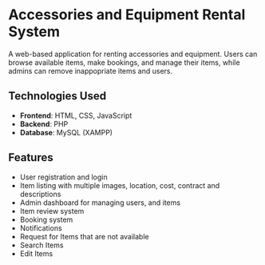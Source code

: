 # Accessories and Equipment Rental System

A web-based application for renting accessories and equipment. Users can browse available items, make bookings, and manage their items, while admins can remove inappopriate items and users.

##  Technologies Used

- **Frontend**: HTML, CSS, JavaScript  
- **Backend**: PHP  
- **Database**: MySQL (XAMPP)  

##  Features

- User registration and login  
- Item listing with multiple images, location, cost, contract and descriptions  
- Admin dashboard for managing users, and items  
- Item review system
- Booking system
- Notifications
- Request for Items that are not available
- Search Items
- Edit Items
